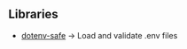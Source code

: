 ## Libraries
- [dotenv-safe](https://github.com/rolodato/dotenv-safe) → Load and validate .env files
